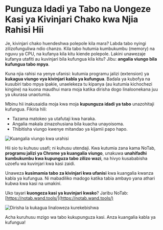 
# Punguza Idadi ya Tabo na Uongeze Kasi ya Kivinjari Chako kwa Njia Rahisi Hii

Je, kivinjari chako huendeshwa polepole kila mara? Labda tabo nyingi zilizofunguliwa ndio chanzo. Kila tabo hutumia kumbukumbu (memory) na nguvu ya CPU, na kufanya kila kitu kiende polepole. Lakini unawezaje kufanya utafiti au kuvinjari bila kufungua kila kitu? Jibu: **angalia viungo bila kufungua tabo mpya**.

Kuna njia rahisi na yenye ufanisi: kutumia programu jalizi (extension) ya **kukagua viungo vya kivinjari kabla ya kufungua**. Badala ya kubofya na kusubiri tabo mpya ipakie, unaelekeza tu kipanya (au kutumia kichochezi kingine) na kuona maudhui mara moja katika dirisha dogo linaloonekana juu ya ukurasa unaotumia.

Mbinu hii inakusaidia moja kwa moja **kupunguza idadi ya tabo** unazohitaji kufungua. Fikiria hili:
*   Tazama matokeo ya utafutaji kwa haraka.
*   Angalia makala zinazohusiana bila kuacha unayoisoma.
*   Thibitisha viungo kwenye mitandao ya kijamii papo hapo.

![Kuangalia viungo kwa urahisi](images/notab1.png)

Hii sio tu kuhusu usafi; ni kuhusu utendaji. Kwa kutumia zana kama NoTab, **programu jalizi ya Chrome ya kuangalia viungo**, unakuwa **unahifadhi kumbukumbu kwa kupunguza tabo zilizo wazi**, na hivyo kusababisha uzoefu wa kuvinjari kwa kasi zaidi.

Unaweza **kusimamia tabo za kivinjari kwa ufanisi** kwa kuangalia kwanza kabla ya kufungua. Ni mabadiliko madogo katika tabia ambayo yana athari kubwa kwa kasi na umakini.

Uko tayari **kuongeza kasi ya kuvinjari kwako**? Jaribu NoTab: [https://notab.wand.tools/](https://notab.wand.tools/)

![Dirisha la kukagua linaloweza kurekebishwa](images/notab2.png)

Acha kuruhusu mzigo wa tabo kukupunguza kasi. Anza kuangalia kabla ya kufungua!

